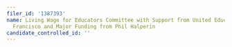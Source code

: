 ```yaml
---
filer_id: '1387393'
name: Living Wage for Educators Committee with Support from United Educators of San
  Francisco and Major Funding from Phil Halperin
candidate_controlled_id: ''
---
```

